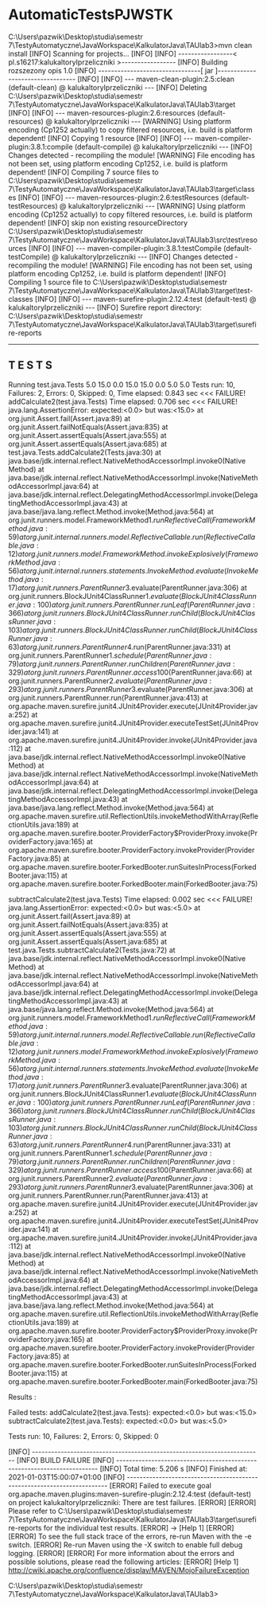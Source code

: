 # AutomaticTestsPJWSTK

C:\Users\pazwik\Desktop\studia\semestr 7\TestyAutomatyczne\JavaWorkspace\KalkulatorJava\TAUlab3>mvn clean install
[INFO] Scanning for projects...
[INFO]
[INFO] -----------------< pl.s16217:kalukaltoryIprzeliczniki >-----------------
[INFO] Building rozszezony opis 1.0
[INFO] --------------------------------[ jar ]---------------------------------
[INFO]
[INFO] --- maven-clean-plugin:2.5:clean (default-clean) @ kalukaltoryIprzeliczniki ---
[INFO] Deleting C:\Users\pazwik\Desktop\studia\semestr 7\TestyAutomatyczne\JavaWorkspace\KalkulatorJava\TAUlab3\target
[INFO]
[INFO] --- maven-resources-plugin:2.6:resources (default-resources) @ kalukaltoryIprzeliczniki ---
[WARNING] Using platform encoding (Cp1252 actually) to copy filtered resources, i.e. build is platform dependent!
[INFO] Copying 1 resource
[INFO]
[INFO] --- maven-compiler-plugin:3.8.1:compile (default-compile) @ kalukaltoryIprzeliczniki ---
[INFO] Changes detected - recompiling the module!
[WARNING] File encoding has not been set, using platform encoding Cp1252, i.e. build is platform dependent!
[INFO] Compiling 7 source files to C:\Users\pazwik\Desktop\studia\semestr 7\TestyAutomatyczne\JavaWorkspace\KalkulatorJava\TAUlab3\target\classes
[INFO]
[INFO] --- maven-resources-plugin:2.6:testResources (default-testResources) @ kalukaltoryIprzeliczniki ---
[WARNING] Using platform encoding (Cp1252 actually) to copy filtered resources, i.e. build is platform dependent!
[INFO] skip non existing resourceDirectory C:\Users\pazwik\Desktop\studia\semestr 7\TestyAutomatyczne\JavaWorkspace\KalkulatorJava\TAUlab3\src\test\resources
[INFO]
[INFO] --- maven-compiler-plugin:3.8.1:testCompile (default-testCompile) @ kalukaltoryIprzeliczniki ---
[INFO] Changes detected - recompiling the module!
[WARNING] File encoding has not been set, using platform encoding Cp1252, i.e. build is platform dependent!
[INFO] Compiling 1 source file to C:\Users\pazwik\Desktop\studia\semestr 7\TestyAutomatyczne\JavaWorkspace\KalkulatorJava\TAUlab3\target\test-classes
[INFO]
[INFO] --- maven-surefire-plugin:2.12.4:test (default-test) @ kalukaltoryIprzeliczniki ---
[INFO] Surefire report directory: C:\Users\pazwik\Desktop\studia\semestr 7\TestyAutomatyczne\JavaWorkspace\KalkulatorJava\TAUlab3\target\surefire-reports

-------------------------------------------------------
 T E S T S
-------------------------------------------------------
Running test.java.Tests
5.0
15.0
0.0
15.0
15.0
0.0
5.0
5.0
Tests run: 10, Failures: 2, Errors: 0, Skipped: 0, Time elapsed: 0.843 sec <<< FAILURE!
addCalculate2(test.java.Tests)  Time elapsed: 0.706 sec  <<< FAILURE!
java.lang.AssertionError: expected:<0.0> but was:<15.0>
        at org.junit.Assert.fail(Assert.java:89)
        at org.junit.Assert.failNotEquals(Assert.java:835)
        at org.junit.Assert.assertEquals(Assert.java:555)
        at org.junit.Assert.assertEquals(Assert.java:685)
        at test.java.Tests.addCalculate2(Tests.java:30)
        at java.base/jdk.internal.reflect.NativeMethodAccessorImpl.invoke0(Native Method)
        at java.base/jdk.internal.reflect.NativeMethodAccessorImpl.invoke(NativeMethodAccessorImpl.java:64)
        at java.base/jdk.internal.reflect.DelegatingMethodAccessorImpl.invoke(DelegatingMethodAccessorImpl.java:43)
        at java.base/java.lang.reflect.Method.invoke(Method.java:564)
        at org.junit.runners.model.FrameworkMethod$1.runReflectiveCall(FrameworkMethod.java:59)
        at org.junit.internal.runners.model.ReflectiveCallable.run(ReflectiveCallable.java:12)
        at org.junit.runners.model.FrameworkMethod.invokeExplosively(FrameworkMethod.java:56)
        at org.junit.internal.runners.statements.InvokeMethod.evaluate(InvokeMethod.java:17)
        at org.junit.runners.ParentRunner$3.evaluate(ParentRunner.java:306)
        at org.junit.runners.BlockJUnit4ClassRunner$1.evaluate(BlockJUnit4ClassRunner.java:100)
        at org.junit.runners.ParentRunner.runLeaf(ParentRunner.java:366)
        at org.junit.runners.BlockJUnit4ClassRunner.runChild(BlockJUnit4ClassRunner.java:103)
        at org.junit.runners.BlockJUnit4ClassRunner.runChild(BlockJUnit4ClassRunner.java:63)
        at org.junit.runners.ParentRunner$4.run(ParentRunner.java:331)
        at org.junit.runners.ParentRunner$1.schedule(ParentRunner.java:79)
        at org.junit.runners.ParentRunner.runChildren(ParentRunner.java:329)
        at org.junit.runners.ParentRunner.access$100(ParentRunner.java:66)
        at org.junit.runners.ParentRunner$2.evaluate(ParentRunner.java:293)
        at org.junit.runners.ParentRunner$3.evaluate(ParentRunner.java:306)
        at org.junit.runners.ParentRunner.run(ParentRunner.java:413)
        at org.apache.maven.surefire.junit4.JUnit4Provider.execute(JUnit4Provider.java:252)
        at org.apache.maven.surefire.junit4.JUnit4Provider.executeTestSet(JUnit4Provider.java:141)
        at org.apache.maven.surefire.junit4.JUnit4Provider.invoke(JUnit4Provider.java:112)
        at java.base/jdk.internal.reflect.NativeMethodAccessorImpl.invoke0(Native Method)
        at java.base/jdk.internal.reflect.NativeMethodAccessorImpl.invoke(NativeMethodAccessorImpl.java:64)
        at java.base/jdk.internal.reflect.DelegatingMethodAccessorImpl.invoke(DelegatingMethodAccessorImpl.java:43)
        at java.base/java.lang.reflect.Method.invoke(Method.java:564)
        at org.apache.maven.surefire.util.ReflectionUtils.invokeMethodWithArray(ReflectionUtils.java:189)
        at org.apache.maven.surefire.booter.ProviderFactory$ProviderProxy.invoke(ProviderFactory.java:165)
        at org.apache.maven.surefire.booter.ProviderFactory.invokeProvider(ProviderFactory.java:85)
        at org.apache.maven.surefire.booter.ForkedBooter.runSuitesInProcess(ForkedBooter.java:115)
        at org.apache.maven.surefire.booter.ForkedBooter.main(ForkedBooter.java:75)

subtractCalculate2(test.java.Tests)  Time elapsed: 0.002 sec  <<< FAILURE!
java.lang.AssertionError: expected:<0.0> but was:<5.0>
        at org.junit.Assert.fail(Assert.java:89)
        at org.junit.Assert.failNotEquals(Assert.java:835)
        at org.junit.Assert.assertEquals(Assert.java:555)
        at org.junit.Assert.assertEquals(Assert.java:685)
        at test.java.Tests.subtractCalculate2(Tests.java:72)
        at java.base/jdk.internal.reflect.NativeMethodAccessorImpl.invoke0(Native Method)
        at java.base/jdk.internal.reflect.NativeMethodAccessorImpl.invoke(NativeMethodAccessorImpl.java:64)
        at java.base/jdk.internal.reflect.DelegatingMethodAccessorImpl.invoke(DelegatingMethodAccessorImpl.java:43)
        at java.base/java.lang.reflect.Method.invoke(Method.java:564)
        at org.junit.runners.model.FrameworkMethod$1.runReflectiveCall(FrameworkMethod.java:59)
        at org.junit.internal.runners.model.ReflectiveCallable.run(ReflectiveCallable.java:12)
        at org.junit.runners.model.FrameworkMethod.invokeExplosively(FrameworkMethod.java:56)
        at org.junit.internal.runners.statements.InvokeMethod.evaluate(InvokeMethod.java:17)
        at org.junit.runners.ParentRunner$3.evaluate(ParentRunner.java:306)
        at org.junit.runners.BlockJUnit4ClassRunner$1.evaluate(BlockJUnit4ClassRunner.java:100)
        at org.junit.runners.ParentRunner.runLeaf(ParentRunner.java:366)
        at org.junit.runners.BlockJUnit4ClassRunner.runChild(BlockJUnit4ClassRunner.java:103)
        at org.junit.runners.BlockJUnit4ClassRunner.runChild(BlockJUnit4ClassRunner.java:63)
        at org.junit.runners.ParentRunner$4.run(ParentRunner.java:331)
        at org.junit.runners.ParentRunner$1.schedule(ParentRunner.java:79)
        at org.junit.runners.ParentRunner.runChildren(ParentRunner.java:329)
        at org.junit.runners.ParentRunner.access$100(ParentRunner.java:66)
        at org.junit.runners.ParentRunner$2.evaluate(ParentRunner.java:293)
        at org.junit.runners.ParentRunner$3.evaluate(ParentRunner.java:306)
        at org.junit.runners.ParentRunner.run(ParentRunner.java:413)
        at org.apache.maven.surefire.junit4.JUnit4Provider.execute(JUnit4Provider.java:252)
        at org.apache.maven.surefire.junit4.JUnit4Provider.executeTestSet(JUnit4Provider.java:141)
        at org.apache.maven.surefire.junit4.JUnit4Provider.invoke(JUnit4Provider.java:112)
        at java.base/jdk.internal.reflect.NativeMethodAccessorImpl.invoke0(Native Method)
        at java.base/jdk.internal.reflect.NativeMethodAccessorImpl.invoke(NativeMethodAccessorImpl.java:64)
        at java.base/jdk.internal.reflect.DelegatingMethodAccessorImpl.invoke(DelegatingMethodAccessorImpl.java:43)
        at java.base/java.lang.reflect.Method.invoke(Method.java:564)
        at org.apache.maven.surefire.util.ReflectionUtils.invokeMethodWithArray(ReflectionUtils.java:189)
        at org.apache.maven.surefire.booter.ProviderFactory$ProviderProxy.invoke(ProviderFactory.java:165)
        at org.apache.maven.surefire.booter.ProviderFactory.invokeProvider(ProviderFactory.java:85)
        at org.apache.maven.surefire.booter.ForkedBooter.runSuitesInProcess(ForkedBooter.java:115)
        at org.apache.maven.surefire.booter.ForkedBooter.main(ForkedBooter.java:75)


Results :

Failed tests:   addCalculate2(test.java.Tests): expected:<0.0> but was:<15.0>
  subtractCalculate2(test.java.Tests): expected:<0.0> but was:<5.0>

Tests run: 10, Failures: 2, Errors: 0, Skipped: 0

[INFO] ------------------------------------------------------------------------
[INFO] BUILD FAILURE
[INFO] ------------------------------------------------------------------------
[INFO] Total time:  5.206 s
[INFO] Finished at: 2021-01-03T15:00:07+01:00
[INFO] ------------------------------------------------------------------------
[ERROR] Failed to execute goal org.apache.maven.plugins:maven-surefire-plugin:2.12.4:test (default-test) on project kalukaltoryIprzeliczniki: There are test failures.
[ERROR]
[ERROR] Please refer to C:\Users\pazwik\Desktop\studia\semestr 7\TestyAutomatyczne\JavaWorkspace\KalkulatorJava\TAUlab3\target\surefire-reports for the individual test results.
[ERROR] -> [Help 1]
[ERROR]
[ERROR] To see the full stack trace of the errors, re-run Maven with the -e switch.
[ERROR] Re-run Maven using the -X switch to enable full debug logging.
[ERROR]
[ERROR] For more information about the errors and possible solutions, please read the following articles:
[ERROR] [Help 1] http://cwiki.apache.org/confluence/display/MAVEN/MojoFailureException

C:\Users\pazwik\Desktop\studia\semestr 7\TestyAutomatyczne\JavaWorkspace\KalkulatorJava\TAUlab3>
